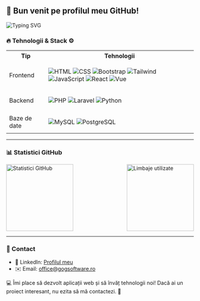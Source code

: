 ## 👋 Bun venit pe profilul meu GitHub!

<p>
  <img src="https://readme-typing-svg.herokuapp.com?size=24&width=500&lines=Web+Developer+%7C+Backend+%7C+Frontend+%7C+Database+Expert" alt="Typing SVG">
</p>

### 🔥 Tehnologii & Stack ⚙️

<table>
  <tr>
    <th>Tip</th>
    <th>Tehnologii</th>
  </tr>
  <tr>
    <td>Frontend</td>
    <td> <p>
      <img src="https://img.shields.io/badge/HTML5-FF5733?style=for-the-badge&logo=html5&logoColor=white" alt="HTML" />
      <img src="https://img.shields.io/badge/CSS3-2965F1?style=for-the-badge&logo=css3&logoColor=white" alt="CSS" />
      <img src="https://img.shields.io/badge/Bootstrap-563D7C?style=for-the-badge&logo=bootstrap&logoColor=white" alt="Bootstrap" />
      <img src="https://img.shields.io/badge/Tailwind-06B6D4?style=for-the-badge&logo=tailwindcss&logoColor=white" alt="Tailwind" />
      <img src="https://img.shields.io/badge/JavaScript-F7DF1E?style=for-the-badge&logo=javascript&logoColor=black" alt="JavaScript" />
      <img src="https://img.shields.io/badge/React-61DAFB?style=for-the-badge&logo=react&logoColor=black" alt="React" />
      <img src="https://img.shields.io/badge/Vue-4FC08D?style=for-the-badge&logo=vue.js&logoColor=white" alt="Vue" />
    </p></td>
  </tr>
  <tr>
    <td>Backend</td>
    <td> 
      <p>
      <img src="https://img.shields.io/badge/PHP-777BB4?style=for-the-badge&logo=php&logoColor=white" alt="PHP" />
      <img src="https://img.shields.io/badge/Laravel-F05340?style=for-the-badge&logo=laravel&logoColor=white" alt="Laravel" />
      <img src="https://img.shields.io/badge/Python-3776AB?style=for-the-badge&logo=python&logoColor=white" alt="Python" />
    </p>
    </td>
  </tr>
  <tr>
    <td>Baze de date</td>
    <td>
      <p>
      <img src="https://img.shields.io/badge/MySQL-4479A1?style=for-the-badge&logo=mysql&logoColor=white" alt="MySQL" />
      <img src="https://img.shields.io/badge/PostgreSQL-336791?style=for-the-badge&logo=postgresql&logoColor=white" alt="PostgreSQL" />
    </p>
    </td>
  </tr>
</table>

---

### 📊 Statistici GitHub
<p style="display: flex; justify-content: space-between; gap: 10px;">
  <img src="https://github-readme-stats.vercel.app/api?username=AdrianGoG&show_icons=true&theme=radical" alt="Statistici GitHub" height="180px" />
  <img src="https://github-readme-stats.vercel.app/api/top-langs/?username=AdrianGoG&layout=compact&theme=radical" alt="Limbaje utilizate" height="180px" />
</p>

---


### 🚀 Contact
- 💼 LinkedIn: [Profilul meu](https://www.linkedin.com/in/USERNAME)
- ✉️ Email: office@gogsoftware.ro

💻 Îmi place să dezvolt aplicații web și să învăț tehnologii noi! Dacă ai un proiect interesant, nu ezita să mă contactezi. 🚀
